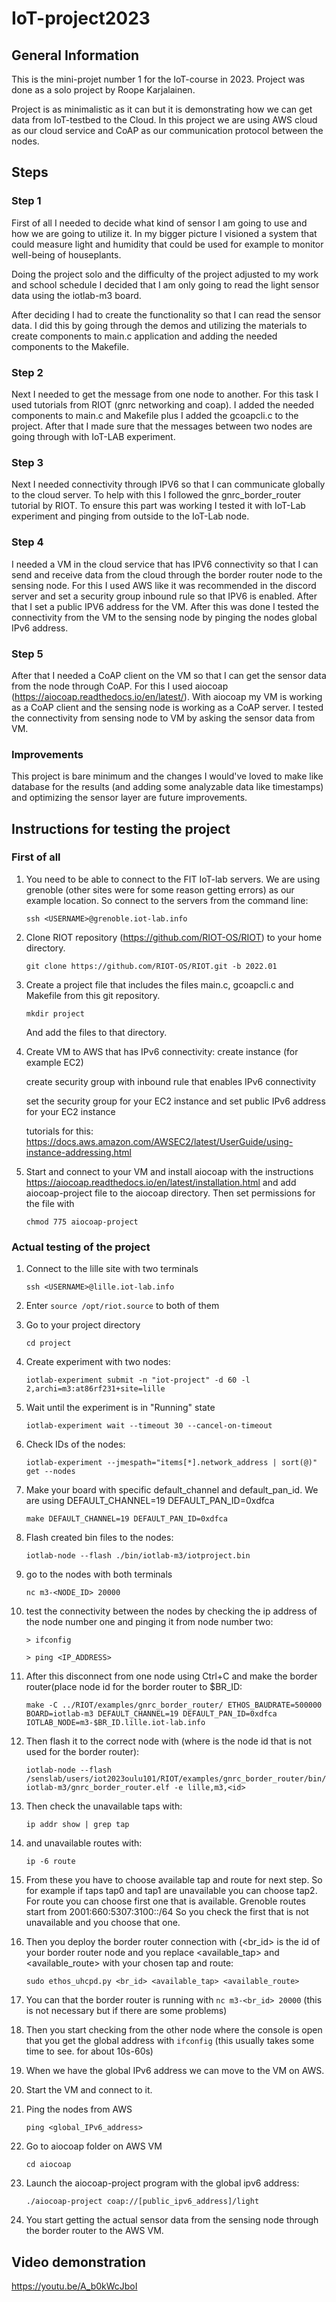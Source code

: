 # IoT-project2023

## General Information

This is the mini-projet number 1 for the IoT-course in 2023. Project was done as a solo project by Roope Karjalainen.

Project is as minimalistic as it can but it is demonstrating how we can get data from IoT-testbed to the Cloud. In this project we are using AWS cloud as our cloud service and CoAP as our communication protocol between the nodes.

## Steps

### Step 1

First of all I needed to decide what kind of sensor I am going to use and how we are going to utilize it. In my bigger picture I visioned a  system that could measure light and humidity that could be used for example to monitor well-being of houseplants.

Doing the project solo and the difficulty of the project adjusted to my work and school schedule I decided that I am only going to read the light sensor data using the iotlab-m3 board.

After deciding I had to create the functionality so that I can read the sensor data. I did this by going through the demos and utilizing the materials to create components to main.c application and adding the needed components to the Makefile.

### Step 2

Next I needed to get the message from one node to another. For this task I used tutorials from RIOT (gnrc networking and coap). I added the needed components to main.c and Makefile plus I added the gcoapcli.c to the project. After that I made sure that the messages between two nodes are going through with IoT-LAB experiment.

### Step 3

Next I needed connectivity through IPV6 so that I can communicate globally to the cloud server. To help with this I followed the gnrc_border_router tutorial by RIOT. To ensure this part was working I tested it with IoT-Lab experiment and pinging from outside to the IoT-Lab node.

### Step 4

I needed a VM in the cloud service that has IPV6 connectivity so that I can send and receive data from the cloud through the border router node to the sensing node. For this I used AWS like it was recommended in the discord server and set a security group inbound rule so that IPV6 is enabled. After that I set a public IPV6 address for the VM. After this was done I tested the connectivity from the VM to the sensing node by pinging the nodes global IPv6 address.

### Step 5

After that I needed a CoAP client on the VM so that I can get the sensor data from the node through CoAP. For this I used aiocoap (https://aiocoap.readthedocs.io/en/latest/). With aiocoap my VM is working as a CoAP client and the sensing node is working as a CoAP server. I tested the connectivity from sensing node to VM by asking the sensor data from VM.

### Improvements

This project is bare minimum and the changes I would've loved to make like database for the results (and adding some analyzable data like timestamps) and optimizing the sensor layer are future improvements.

## Instructions for testing the project

### First of all

1. You need to be able to connect to the FIT IoT-lab servers. We are using grenoble (other sites were for some reason getting errors) as our example location. So connect to the servers from the command line:

   ```ssh <USERNAME>@grenoble.iot-lab.info```

2. Clone RIOT repository (https://github.com/RIOT-OS/RIOT) to your home directory.

   ```git clone https://github.com/RIOT-OS/RIOT.git -b 2022.01```

4. Create a project file that includes the files main.c, gcoapcli.c and Makefile from this git repository.

   ```mkdir project```

   And add the files to that directory.

5. Create VM to AWS that has IPv6 connectivity: create instance (for example EC2)

   create security group with inbound rule that enables IPv6 connectivity

   set the security group for your EC2 instance and set public IPv6 address for your EC2 instance

   tutorials for this: https://docs.aws.amazon.com/AWSEC2/latest/UserGuide/using-instance-addressing.html

6. Start and connect to your VM and install aiocoap with the instructions https://aiocoap.readthedocs.io/en/latest/installation.html and add aiocoap-project file to the aiocoap directory. Then set permissions for the file with

   ```chmod 775 aiocoap-project```

### Actual testing of the project

1. Connect to the lille site with two terminals

   ```ssh <USERNAME>@lille.iot-lab.info```

3. Enter ```source /opt/riot.source``` to both of them

4. Go to your project directory

   ```cd project```

5. Create experiment with two nodes:

   ```iotlab-experiment submit -n "iot-project" -d 60 -l 2,archi=m3:at86rf231+site=lille```

6. Wait until the experiment is in "Running" state

   ```iotlab-experiment wait --timeout 30 --cancel-on-timeout```

7. Check IDs of the nodes:

   ```iotlab-experiment --jmespath="items[*].network_address | sort(@)" get --nodes```

8. Make your board with specific default_channel and default_pan_id. We are using DEFAULT_CHANNEL=19 DEFAULT_PAN_ID=0xdfca

   ```make DEFAULT_CHANNEL=19 DEFAULT_PAN_ID=0xdfca```

9. Flash created bin files to the nodes:

   ```iotlab-node --flash ./bin/iotlab-m3/iotproject.bin```

10. go to the nodes with both terminals

    ```nc m3-<NODE_ID> 20000```

11. test the connectivity between the nodes by checking the ip address of the node number one and pinging it from node number two:

    ```> ifconfig```

    ```> ping <IP_ADDRESS>```

12. After this disconnect from one node using Ctrl+C and make the border router(place node id for the border router to $BR_ID:

    ```make -C ../RIOT/examples/gnrc_border_router/ ETHOS_BAUDRATE=500000 BOARD=iotlab-m3 DEFAULT_CHANNEL=19 DEFAULT_PAN_ID=0xdfca IOTLAB_NODE=m3-$BR_ID.lille.iot-lab.info```

13. Then flash it to the correct node with (where <id> is the node id that is not used for the border router):

    ```iotlab-node --flash /senslab/users/iot2023oulu101/RIOT/examples/gnrc_border_router/bin/iotlab-m3/gnrc_border_router.elf -e lille,m3,<id>```

14. Then check the unavailable taps with:

    ```ip addr show | grep tap```

15. and unavailable routes with:

    ```ip -6 route```

16. From these you have to choose available tap and route for next step. So for example if taps tap0 and tap1 are unavailable you can choose tap2. For route you can choose first one that is available. Grenoble routes start from 2001:660:5307:3100::/64 So you check the first that is not unavailable and you choose that one.

17. Then you deploy the border router connection with (<br_id> is the id of your border router node and you replace <available_tap> and <available_route> with your chosen tap and route:

    ```sudo ethos_uhcpd.py <br_id> <available_tap> <available_route>```

18. You can that the border router is running with ```nc m3-<br_id> 20000``` (this is not necessary but if there are some problems)

19. Then you start checking from the other node where the console is open that you get the global address with ```ifconfig``` (this usually takes some time to see. for about 10s-60s)

20. When we have the global IPv6 address we can move to the VM on AWS.

21. Start the VM and connect to it.

22. Ping the nodes from AWS

    ```ping <global_IPv6_address>```

23. Go to aiocoap folder on AWS VM

    ```cd aiocoap```

24. Launch the aiocoap-project program with the global ipv6 address:

    ```./aiocoap-project coap://[public_ipv6_address]/light```

25. You start getting the actual sensor data from the sensing node through the border router to the AWS VM.

## Video demonstration

https://youtu.be/A_b0kWcJboI
